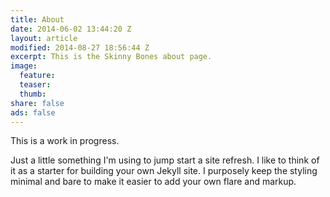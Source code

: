 ```yaml
---
title: About
date: 2014-06-02 13:44:20 Z
layout: article
modified: 2014-08-27 18:56:44 Z
excerpt: This is the Skinny Bones about page.
image:
  feature: 
  teaser: 
  thumb: 
share: false
ads: false
---
```


This is a work in progress.

Just a little something I'm using to jump start a site refresh. I like to think of it as a starter for building your own Jekyll site. I purposely keep the styling minimal and bare to make it easier to add your own flare and markup.